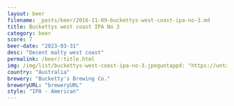 ```yaml
---
layout: beer
filename: _posts/beer/2016-11-09-buckettys-west-coast-ipa-no-3.md
title: Buckettys west coast IPA No 3
category: beer
score: 7
beer-date: "2023-03-31"
desc: "Decent malty west coast"
permalink: /beer/:title.html
img: /img/list/buckettys-west-coast-ipa-no-3.jpeguntappd: "https://untappd.com/b/buckettys-brewing-co--west-coast-ipa-no-3/5099408"
country: "Australia"
brewery: "Bucketty's Brewing Co."
breweryURL: "breweryURL"
style: "IPA - American"
---
```

